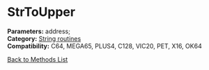 # StrToUpper

**Parameters:** address;  
**Category:** [String routines](../categories/string_routines.md)  
**Compatibility:** C64, MEGA65, PLUS4, C128, VIC20, PET, X16, OK64  


[Back to Methods List](../../SUMMARY.md)
